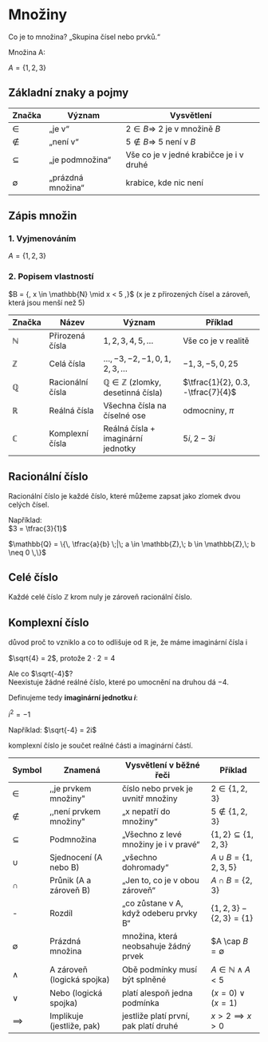 # Množiny

Co je to množina? „Skupina čísel nebo prvků.“

Množina A:

$A = \{1,2,3\}$


## Základní znaky a pojmy

| Značka | Význam              | Vysvětlení                                      |
|--------|---------------------|------------------------------------------------|
| $\in$  | „je v“              | $2 \in B \Rightarrow\ 2$ je v množině $B$ |
| $\notin$ | „není v“          | $5 \notin B \Rightarrow\ 5$ není v $B$   |
| $\subseteq$ | „je podmnožina“  | Vše co je v jedné krabičce je i v druhé            |
| $\emptyset$ | „prázdná množina“| krabice, kde nic není                                                |

## Zápis množin

### 1. Vyjmenováním

$A = \{1,2,3\}$

### 2. Popisem vlastností

$B = {\, x \in \mathbb{N} \mid x < 5 \,\}$
(x je z přirozených čísel a zároveň, která jsou menší než 5)



| Značka     | Název             | Význam                                           | Příklad                  |
|------------|------------------|--------------------------------------------------|--------------------------|
| $\mathbb{N}$ | Přirozená čísla  | $1,2,3,4,5,\dots$                               | Vše co je v realitě  |
| $\mathbb{Z}$ | Celá čísla       | $\dots,-3,-2,-1,0,1,2,3,\dots$                  | $-1,3,-5,0,25$           |
| $\mathbb{Q}$ | Racionální čísla | $\mathbb{Q} \in \mathbb{Z}$ (zlomky, desetinná čísla) | $\tfrac{1}{2}, 0.3, -\tfrac{7}{4}$ |
| $\mathbb{R}$ | Reálná čísla     | Všechna čísla na číselné ose                    | odmocniny, $\pi$         |
| $\mathbb{C}$ | Komplexní čísla  | Reálná čísla + imaginární jednotky              | $5i,\, 2-3i$             |


## Racionální číslo
Racionální číslo je každé číslo, které můžeme zapsat jako zlomek dvou celých čísel.  

Například:  
$3 = \tfrac{3}{1}$  

$\mathbb{Q} = \{\, \tfrac{a}{b} \;|\; a \in \mathbb{Z},\; b \in \mathbb{Z},\; b \neq 0 \,\}$

## Celé číslo

Každé celé číslo $\mathbb{Z}$  krom nuly je zároveň racionální číslo.

## Komplexní číslo

důvod proč to vzniklo a co to odlišuje od $\mathbb{R}$ je, že máme imaginární čísla i


$\sqrt{4} = 2$, protože $2 \cdot 2 = 4$  

Ale co $\sqrt{-4}$?  
Neexistuje žádné reálné číslo, které po umocnění na druhou dá $-4$.

Definujeme tedy **imaginární jednotku $i$**:  

$i^{2} = -1$

Například: $\sqrt{-4} = 2i$


komplexní číslo je součet reálné části a imaginární částí.


| Symbol        | Znamená        | Vysvětlení v běžné řeči              | Příklad                                    |
|---------------|----------------|--------------------------------------|--------------------------------------------|
| $\in$         | ,,je prvkem množiny"          | číslo nebo prvek je uvnitř množiny                 | $2 \in \{1,2,3\}$                          |
| $\notin$      | ,,není prvkem množiny"     | „x nepatří do množiny“               | $5 \notin \{1,2,3\}$                       |
| $\subseteq$    | Podmnožina     | „Všechno z levé množiny je i v pravé“                  | $\{1,2\} \subseteq \{1,2,3\}$                |
| $\cup$        | Sjednocení (A nebo B)    | „všechno dohromady“                  | $A \cup B = \{1,2,3,5\}$                   |
| $\cap$        | Průnik (A a zároveň B)         | „Jen to, co je v obou zároveň“                   | $A \cap B = \{2,3\}$                       |
| -   | Rozdíl         | „co zůstane v A, když odeberu prvky B“ | $\{1,2,3\} - \{2,3\} = \{1\}$     |
| $\emptyset$   | Prázdná množina          | množina, která neobsahuje žádný prvek  | $A \cap $B = \emptyset$             |
| $\land$       | A zároveň (logická spojka) | Obě podmínky musí být splněné | $A \in \mathbb{N} \land A < 5$ |
| $\lor$        | Nebo (logická spojka)    | platí alespoň jedna podmínka           | $(x=0) \lor (x=1)$                         |
| $\implies$    | Implikuje (jestliže, pak) | jestliže platí první, pak platí druhé | $x>2 \implies x>0$                         |

